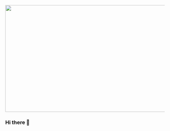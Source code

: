 <p align="center">
  <img width="600" height="338" src="https://github.com/HugoDeveloperBR/hugodeveloperbr/blob/master/assets/hugodeveloper.gif">
</p>



### Hi there 👋

<!--
**HugoDeveloperBR/hugodeveloperbr** is a ✨ _special_ ✨ repository because its `README.md` (this file) appears on your GitHub profile.

Here are some ideas to get you started:

- 🔭 I’m currently working on ...
- 🌱 I’m currently learning ...
- 👯 I’m looking to collaborate on ...
- 🤔 I’m looking for help with ...
- 💬 Ask me about ...
- 📫 How to reach me: ...
- 😄 Pronouns: ...
- ⚡ Fun fact: ...
-->
